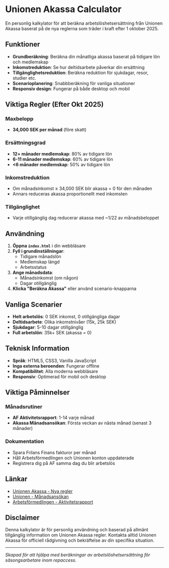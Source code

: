 # Unionen Akassa Calculator

En personlig kalkylator för att beräkna arbetslöshetsersättning från Unionen Akassa baserat på de nya reglerna som träder i kraft efter 1 oktober 2025.

## Funktioner

- **Grundberäkning**: Beräkna din månatliga akassa baserat på tidigare lön och medlemskap
- **Inkomstreduktion**: Se hur deltidsarbete påverkar din ersättning
- **Tillgänglighetsreduktion**: Beräkna reduktion för sjukdagar, resor, studier etc.
- **Scenarioplanering**: Snabbberäkning för vanliga situationer
- **Responsiv design**: Fungerar på både desktop och mobil

## Viktiga Regler (Efter Okt 2025)

### Maxbelopp
- **34,000 SEK per månad** (före skatt)

### Ersättningsgrad
- **12+ månader medlemskap**: 80% av tidigare lön
- **6-11 månader medlemskap**: 60% av tidigare lön  
- **<6 månader medlemskap**: 50% av tidigare lön

### Inkomstreduktion
- Om månadsinkomst ≥ 34,000 SEK blir akassa = 0 för den månaden
- Annars reduceras akassa proportionellt med inkomsten

### Tillgänglighet
- Varje otillgänglig dag reducerar akassa med ~1/22 av månadsbeloppet

## Användning

1. **Öppna `index.html`** i din webbläsare
2. **Fyll i grundinställningar**:
   - Tidigare månadslön
   - Medlemskap längd
   - Arbetsstatus
3. **Ange månadsdata**:
   - Månadsinkomst (om någon)
   - Dagar otillgänglig
4. **Klicka "Beräkna Akassa"** eller använd scenario-knapparna

## Vanliga Scenarier

- **Helt arbetslös**: 0 SEK inkomst, 0 otillgängliga dagar
- **Deltidsarbete**: Olika inkomstnivåer (15k, 25k SEK)
- **Sjukdagar**: 5-10 dagar otillgänglig
- **Full arbetslön**: 35k+ SEK (akassa = 0)

## Teknisk Information

- **Språk**: HTML5, CSS3, Vanilla JavaScript
- **Inga externa beroenden**: Fungerar offline
- **Kompatibilitet**: Alla moderna webbläsare
- **Responsiv**: Optimerad för mobil och desktop

## Viktiga Påminnelser

### Månadsrutiner
- **AF Aktivitetsrapport**: 1-14 varje månad
- **Akassa Månadsansökan**: Första veckan av nästa månad (senast 3 månader)

### Dokumentation
- Spara Frilans Finans fakturor per månad
- Håll Arbetsförmedlingen och Unionen konton uppdaterade
- Registrera dig på AF samma dag du blir arbetslös

## Länkar

- [Unionen Akassa - Nya regler](https://www.unionensakassa.se/nyheter/2025/03/nya-regler-for-a-kassa-fran-den-1-oktober/)
- [Unionen - Månadsansökan](https://www.unionensakassa.se/nar-du-har-ersattning/sa-fyller-du-i-din-manadsansokan-eller-tidrapport/)
- [Arbetsförmedlingen - Aktivitetsrapport](https://arbetsformedlingen.se/for-arbetssokande/arbetslos---vad-hander-nu/aktivitetsrapportera)

## Disclaimer

Denna kalkylator är för personlig användning och baserad på allmänt tillgänglig information om Unionen Akassa regler. Kontakta alltid Unionen Akassa för officiell rådgivning och bekräftelse av din specifika situation.

---

*Skapad för att hjälpa med beräkningar av arbetslöshetsersättning för säsongsarbetare inom repaccess.*
